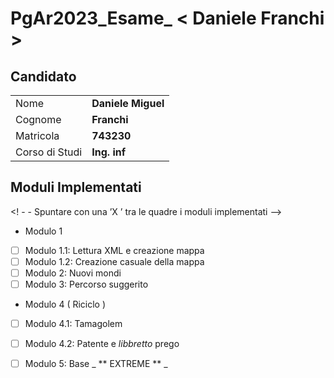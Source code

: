 # PgAr2023_Esame_ < Daniele Franchi >
 ## Candidato

|                |                    |
| -------------- | ------------------ |
| Nome           | **Daniele Miguel**|
| Cognome        | **Franchi**      |
| Matricola      | **743230**       |
| Corso di Studi | **Ing. inf**     |

## Moduli Implementati


<! - - Spuntare con una ’X ’ tra le quadre i moduli implementati -->




- Modulo 1
- [ ] Modulo 1.1: Lettura XML e creazione mappa
- [ ] Modulo 1.2: Creazione casuale della mappa
- [ ] Modulo 2: Nuovi mondi
- [ ] Modulo 3: Percorso suggerito
- Modulo 4 ( Riciclo )
- [ ] Modulo 4.1: Tamagolem
- [ ] Modulo 4.2: Patente e _libbretto_ prego

- [ ] Modulo 5: Base _ ** EXTREME ** _
